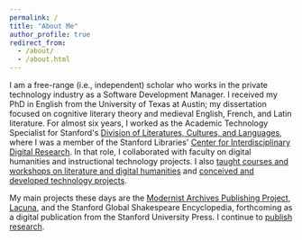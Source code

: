 ```yaml
---
permalink: /
title: "About Me"
author_profile: true
redirect_from: 
  - /about/
  - /about.html
---
```

I am a free-range (i.e., independent) scholar who works in the private technology industry as a Software Development Manager. I received my PhD in English from the University of Texas at Austin; my dissertation focused on cognitive literary theory and medieval English, French, and Latin literature. For almost six years, I worked as the Academic Technology Specialist for Stanford's [Division of Literatures, Cultures, and Languages](https://dlcl.stanford.edu), where I was a member of the Stanford Libraries' [Center for Interdisciplinary Digital Research](http://library.stanford.edu/department/cidr). In that role, I collaborated with faculty on digital humanities and instructional technology projects. I also [taught courses and workshops on literature and digital humanities](/teaching) and [conceived and developed technology projects](/projects).

My main projects these days are the [Modernist Archives Publishing Project](https://www.modernistarchives.com), [Lacuna](https://www.lacunastories.com), and the Stanford Global Shakespeare Encyclopedia, forthcoming as a digital publication from the Stanford University Press. I continue to [publish research](/research).